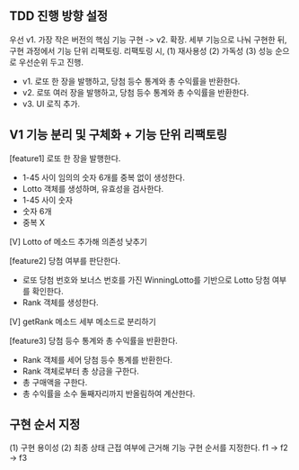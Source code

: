 ## TDD 진행 방향 설정

우선 v1. 가장 작은 버전의 핵심 기능 구현 -> v2. 확장.
세부 기능으로 나눠 구현한 뒤, 구현 과정에서 기능 단위 리팩토링.
리팩토링 시, (1) 재사용성 (2) 가독성 (3) 성능 순으로 우선순위 두고 진행.

- v1. 로또 한 장을 발행하고, 당첨 등수 통계와 총 수익률을 반환한다.
- v2. 로또 여러 장을 발행하고, 당첨 등수 통계와 총 수익률을 반환한다.
- v3. UI 로직 추가.

## V1 기능 분리 및 구체화 + 기능 단위 리팩토링

[feature1] 로또 한 장을 발행한다.

- 1-45 사이 임의의 숫자 6개를 중복 없이 생성한다.
- Lotto 객체를 생성하며, 유효성을 검사한다.
- 1-45 사이 숫자
- 숫자 6개
- 중복 X

[V] Lotto of 메소드 추가해 의존성 낮추기

[feature2] 당첨 여부를 판단한다.

- 로또 당첨 번호와 보너스 번호를 가진 WinningLotto를 기반으로 Lotto 당첨 여부를 확인한다.
- Rank 객체를 생성한다.

[V] getRank 메소드 세부 메소드로 분리하기

[feature3] 당첨 등수 통계와 총 수익률을 반환한다.

- Rank 객체를 세어 당첨 등수 통계를 반환한다.
- Rank 객체로부터 총 상금을 구한다.
- 총 구매액을 구한다.
- 총 수익률을 소수 둘째자리까지 반올림하여 계산한다.

## 구현 순서 지정

(1) 구현 용이성 (2) 최종 상태 근접 여부에 근거해 기능 구현 순서를 지정한다.
f1 -> f2 -> f3
